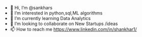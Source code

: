 - 👋 Hi, I’m @sankhars
- 👀 I’m interested in python,sql,ML algorithms
- 🌱 I’m currently learning Data Analytics
- 💞️ I’m looking to collaborate on New Startups /ideas 
- 📫 How to reach me https://www.linkedin.com/in/shankhar1/

<!---
sankhars/sankhars is a ✨ special ✨ repository because its `README.md` (this file) appears on your GitHub profile.
You can click the Preview link to take a look at your changes.
--->
